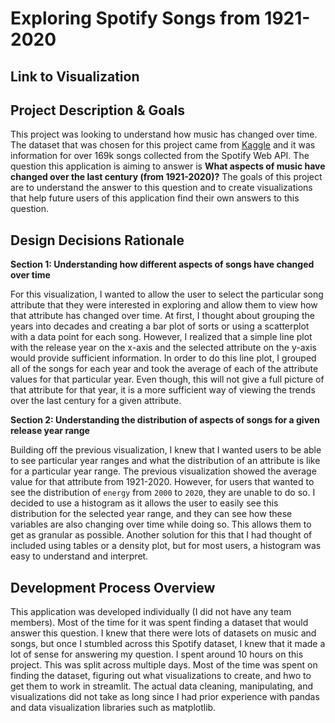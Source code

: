 # Exploring Spotify Songs from 1921-2020

## Link to Visualization

## Project Description & Goals

This project was looking to understand how music has changed over time. The dataset that was chosen for this project came from [Kaggle](https://www.kaggle.com/ektanegi/spotifydata-19212020) and it was information for over 169k songs collected from the Spotify Web API. The question this application is aiming to answer is **What aspects of music have changed over the last century (from 1921-2020)?** The goals of this project are to understand the answer to this question and to create visualizations that help future users of this application find their own answers to this question.

## Design Decisions Rationale

**Section 1: Understanding how different aspects of songs have changed over time**

For this visualization, I wanted to allow the user to select the particular song attribute that they were interested in exploring and allow them to view how that attribute has changed over time. At first, I thought about grouping the years into decades and creating a bar plot of sorts or using a scatterplot with a data point for each song. However, I realized that a simple line plot with the release year on the x-axis and the selected attribute on the y-axis would provide sufficient information. In order to do this line plot, I grouped all of the songs for each year and took the average of each of the attribute values for that particular year. Even though, this will not give a full picture of that attribute for that year, it is a more sufficient way of viewing the trends over the last century for a given attribute.

**Section 2: Understanding the distribution of aspects of songs for a given release year range**

Building off the previous visualization, I knew that I wanted users to be able to see particular year ranges and what the distribution of an attribute is like for a particular year range. The previous visualization showed the average value for that attribute from 1921-2020. However, for users that wanted to see the distribution of `energy` from `2000` to `2020`, they are unable to do so. I decided to use a histogram as it allows the user to easily see this distribution for the selected year range, and they can see how these variables are also changing over time while doing so. This allows them to get as granular as possible. Another solution for this that I had thought of included using tables or a density plot, but for most users, a histogram was easy to understand and interpret.

## Development Process Overview

This application was developed individually (I did not have any team members). Most of the time for it was spent finding a dataset that would answer this question. I knew that there were lots of datasets on music and songs, but once I stumbled across this Spotify dataset, I knew that it made a lot of sense for answering my question. I spent around 10 hours on this project. This was split across multiple days. Most of the time was spent on finding the dataset, figuring out what visualizations to create, and hwo to get them to work in streamlit. The actual data cleaning, manipulating, and visualizations did not take as long since I had prior experience with pandas and data visualization libraries such as matplotlib.
